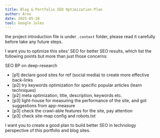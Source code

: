 ```yaml
---
title: Blog & Portfolio SEO Optimization Plan
author: Arno
date: 2025-05-26
tool: Google Jules
---
```


the project introduction file is under `.context` folder, please read it carefully before take any future steps.

I want you to optimize this sites' SEO for better SEO results, which list the following points but more than just those concerns:

SEO BP on deep-research

- [p1] declare good sites for ref (social media) to create more effective back-links
- [p2] try keywords optimization for specific popular articles (learn techniques)
- [p2] meta optimization, title, description, keywords etc.
- [p3] light-house for measuring the performance of the site, and got suggestions from app-measure
- [p3] check the crawl-able features for the site, pay attention
- [p3] check site-map config and robots.txt

I want you to create a good plan to build better SEO in technology perspective of this portfolio and blog sites.